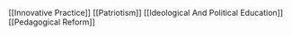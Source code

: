 [[Innovative Practice]]
[[Patriotism]]
[[Ideological And Political Education]]
[[Pedagogical Reform]]
